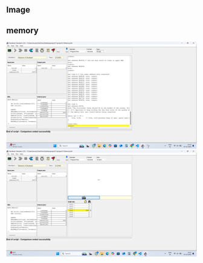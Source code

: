 ## Image
## memory
<img src="./Screenshot 2024-12-23 141326.png" />
<img src="./Screenshot 2024-12-23 141240.png" />